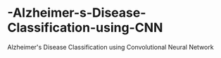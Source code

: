 # -Alzheimer-s-Disease-Classification-using-CNN
 Alzheimer's Disease Classification using Convolutional Neural Network
